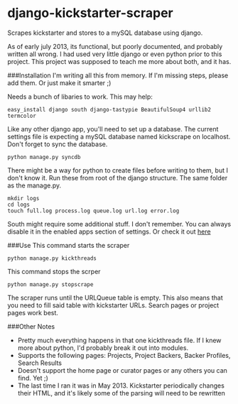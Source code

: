 django-kickstarter-scraper
==========================

Scrapes kickstarter and stores to a mySQL database using django.

As of early july 2013, its functional, but poorly documented, and probably written all wrong. I had used very little django or even python prior to this project. This project was supposed to teach me more about both, and it has.

###Installation
I'm writing all this from memory. If I'm missing steps, please add them. Or just make it smarter ;)

Needs a bunch of libaries to work. This may help:

`easy_install django south django-tastypie BeautifulSoup4 urllib2 termcolor`
  
Like any other django app, you'll need to set up a database. The current settings file is expecting a mySQL database named kickscrape on localhost. Don't forget to sync the database.

`python manage.py syncdb`

There might be a way for python to create files before writing to them, but I don't know it. Run these from root of the django structure. The same folder as the manage.py.

```
mkdir logs
cd logs
touch full.log process.log queue.log url.log error.log
```
  
South might require some additional stuff. I don't remember. You can always disable it in the enabled apps section of settings. Or check it out [here](http://south.readthedocs.org/en/latest/)

###Use
This command starts the scraper

`python manage.py kickthreads`
  
This command stops the scrper

`python manage.py stopscrape`

The scraper runs until the URLQueue table is empty. This also means that you need to fill said table with kickstarter URLs. Search pages or project pages work best.

###Other Notes
* Pretty much everything happens in that one kickthreads file. If I knew more about python, I'd probably break it out into modules.
* Supports the following pages: Projects, Project Backers, Backer Profiles, Search Results
* Doesn't support the home page or curator pages or any others you can find. Yet ;)
* The last time I ran it was in May 2013. Kickstarter periodically changes their HTML, and it's likely some of the parsing will need to be rewritten
